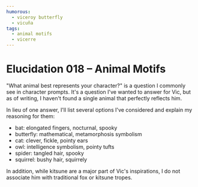 ```yaml
---
humorous:
  - viceroy butterfly
  - vicuña
tags:
  - animal motifs
  - vicerre
---
```


# Elucidation 018 – Animal Motifs

"What animal best represents your character?" is a question I commonly see in character prompts. It's a question I've wanted to answer for Vic, but as of writing, I haven't found a single animal that perfectly reflects him.

In lieu of one answer, I'll list several options I've considered and explain my reasoning for them:

- bat: elongated fingers, nocturnal, spooky
- butterfly: mathematical, metamorphosis symbolism
- cat: clever, fickle, pointy ears
- owl: intelligence symbolism, pointy tufts
- spider: tangled hair, spooky
- squirrel: bushy hair, squirrely

In addition, while kitsune are a major part of Vic's inspirations, I do not associate him with traditional fox or kitsune tropes.

